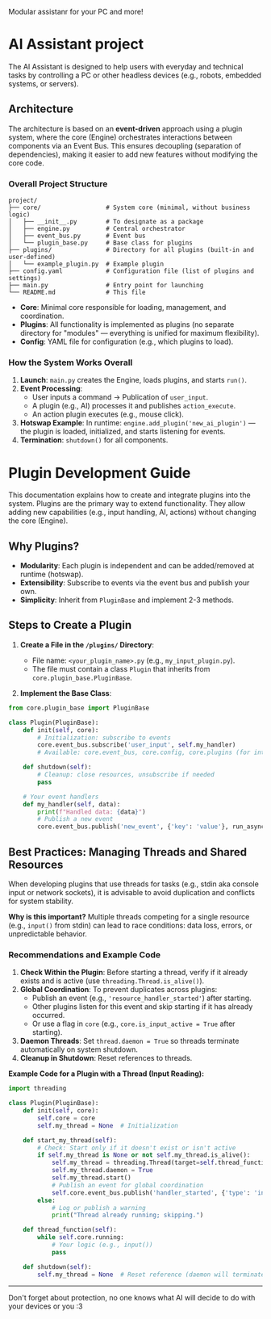 Modular assistanr for your PC and more!
# AI Assistant project

The AI Assistant is designed to help users with everyday and technical tasks by controlling a PC or other headless devices (e.g., robots, embedded systems, or servers).

## Architecture

The architecture is based on an **event-driven** approach using a plugin system, where the core (Engine) orchestrates interactions between components via an Event Bus. This ensures decoupling (separation of dependencies), making it easier to add new features without modifying the core code.

### Overall Project Structure

```
project/
├── core/                  # System core (minimal, without business logic)
│   ├── __init__.py        # To designate as a package
│   ├── engine.py          # Central orchestrator
│   ├── event_bus.py       # Event bus
│   └── plugin_base.py     # Base class for plugins
├── plugins/               # Directory for all plugins (built-in and user-defined)
│   └── example_plugin.py  # Example plugin
├── config.yaml            # Configuration file (list of plugins and settings)
├── main.py                # Entry point for launching
└── README.md              # This file
```

- **Core**: Minimal core responsible for loading, management, and coordination.
- **Plugins**: All functionality is implemented as plugins (no separate directory for "modules" — everything is unified for maximum flexibility).
- **Config**: YAML file for configuration (e.g., which plugins to load).

### How the System Works Overall

1. **Launch**: `main.py` creates the Engine, loads plugins, and starts `run()`.
2. **Event Processing**:
    - User inputs a command → Publication of `user_input`.
    - A plugin (e.g., AI) processes it and publishes `action_execute`.
    - An action plugin executes (e.g., mouse click).
3. **Hotswap Example**: In runtime: `engine.add_plugin('new_ai_plugin')` — the plugin is loaded, initialized, and starts listening for events.
4. **Termination**: `shutdown()` for all components.

# Plugin Development Guide

This documentation explains how to create and integrate plugins into the system. Plugins are the primary way to extend functionality. They allow adding new capabilities (e.g., input handling, AI, actions) without changing the core (Engine).

## Why Plugins?

- **Modularity**: Each plugin is independent and can be added/removed at runtime (hotswap).
- **Extensibility**: Subscribe to events via the event bus and publish your own.
- **Simplicity**: Inherit from `PluginBase` and implement 2-3 methods.

## Steps to Create a Plugin

1. **Create a File in the `/plugins/` Directory**:
    
    - File name: `<your_plugin_name>.py` (e.g., `my_input_plugin.py`).
    - The file must contain a class `Plugin` that inherits from `core.plugin_base.PluginBase`.
2. **Implement the Base Class**:

```Python
from core.plugin_base import PluginBase

class Plugin(PluginBase):
    def init(self, core):
        # Initialization: subscribe to events
        core.event_bus.subscribe('user_input', self.my_handler)
        # Available: core.event_bus, core.config, core.plugins (for interaction)

    def shutdown(self):
        # Cleanup: close resources, unsubscribe if needed
        pass

    # Your event handlers
    def my_handler(self, data):
        print(f"Handled data: {data}")
        # Publish a new event
        core.event_bus.publish('new_event', {'key': 'value'}, run_async=True)
```

## Best Practices: Managing Threads and Shared Resources

When developing plugins that use threads for tasks (e.g., stdin aka console input or network sockets), it is advisable to avoid duplication and conflicts for system stability.

**Why is this important?** Multiple threads competing for a single resource (e.g., `input()` from stdin) can lead to race conditions: data loss, errors, or unpredictable behavior.

### Recommendations and Example Code

1. **Check Within the Plugin**: Before starting a thread, verify if it already exists and is active (use `threading.Thread.is_alive()`).
2. **Global Coordination**: To prevent duplicates across plugins:
    - Publish an event (e.g., `'resource_handler_started'`) after starting.
    - Other plugins listen for this event and skip starting if it has already occurred.
    - Or use a flag in `core` (e.g., `core.is_input_active = True` after starting).
3. **Daemon Threads**: Set `thread.daemon = True` so threads terminate automatically on system shutdown.
4. **Cleanup in Shutdown**: Reset references to threads.

**Example Code for a Plugin with a Thread (Input Reading):**

```Python
import threading

class Plugin(PluginBase):
    def init(self, core):
        self.core = core
        self.my_thread = None  # Initialization

    def start_my_thread(self):
        # Check: Start only if it doesn't exist or isn't active
        if self.my_thread is None or not self.my_thread.is_alive():
            self.my_thread = threading.Thread(target=self.thread_function)
            self.my_thread.daemon = True
            self.my_thread.start()
            # Publish an event for global coordination
            self.core.event_bus.publish('handler_started', {'type': 'input'})
        else:
            # Log or publish a warning
            print("Thread already running; skipping.")

    def thread_function(self):
        while self.core.running:
            # Your logic (e.g., input())
            pass

    def shutdown(self):
        self.my_thread = None  # Reset reference (daemon will terminate itself)
```

---

Don't forget about protection, no one knows what AI will decide to do with your devices or you :3
